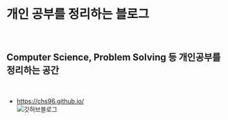 <h1>개인 공부를 정리하는 블로그 </h1><br>
<h2>Computer Science, Problem Solving 등 개인공부를 정리하는 공간</h2><br>

* <https://chs96.github.io/><br>
![깃허브블로그](https://user-images.githubusercontent.com/53072057/106544139-6320a080-654a-11eb-97b4-69034467098c.JPG)
